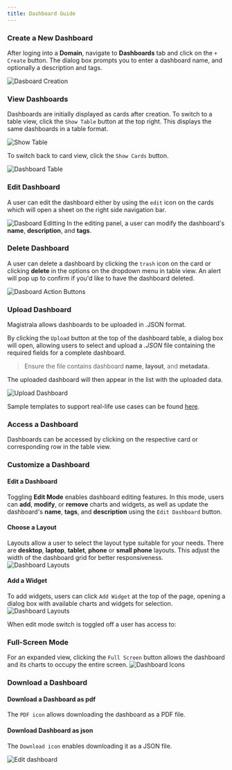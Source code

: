 ```yaml
---
title: Dashboard Guide
---
```


### Create a New Dashboard

After loging into a **Domain**, navigate to **Dashboards** tab and click on the `+ Create` button. The dialog box prompts you to enter a dashboard name, and optionally a description and tags.

![Dasboard Creation](../../img/dashboards/create-dash.png)

### View Dashboards

Dashboards are initially displayed as cards after creation. To switch to a table view, click the `Show Table` button at the top right. This displays the same dashboards in a table format.

![Show Table](../../img/dashboards/show-table.png)

To switch back to card view, click the `Show Cards` button.

![Dashboard Table](../../img/dashboards/table-view.png)

### Edit Dashboard

A user can edit the dashboard either by using the `edit` icon on the cards which will open a sheet on the right side navigation bar.

![Dasboard Editting](../../img/dashboards/edit-dash.png)
In the editing panel, a user can modify the dashboard's **name**, **description**, and **tags**.  

### Delete Dashboard

A user can delete a dashboard by clicking the `trash` icon on the card or clicking **delete** in the options on the dropdown menu in table view.
An alert will pop up to confirm if you'd like to have the dashboard deleted.

![Dasboard Action Buttons](../../img/dashboards/dash-actions.png)

### Upload Dashboard

Magistrala allows dashboards to be uploaded in .JSON format.

By clicking the `Upload` button at the top of the dashboard table, a dialog box will open, allowing users to select and upload a _.JSON_ file containing the required fields for a complete dashboard.
> Ensure the file contains dashboard **name**, **layout**, and **metadata**.  

The uploaded dashboard will then appear in the list with the uploaded data.

![Upload Dashboard](../../img/dashboards/dash-upload.png)

Sample templates to support real-life use cases can be found [here](https://github.com/absmach/magistrala-ui/tree/main/samples/dashboard-templates).

### Access a Dashboard

Dashboards can be accessed by clicking on the respective card or corresponding row in the table view.

### Customize a Dashboard

#### Edit a Dashboard

Toggling **Edit Mode** enables dashboard editing features. In this mode, users can **add**, **modify**, or **remove** charts and widgets, as well as update the dashboard's **name**, **tags**, and **description** using the `Edit Dashboard` button.

#### Choose a Layout

Layouts allow a user to select the layout type suitable for your needs.
There are **desktop**, **laptop**, **tablet**, **phone** or **small phone** layouts. This adjust the width of the dashboard grid for better responsiveness.
![Dashboard Layouts](../../img/dashboards/layouts.png)

#### Add a Widget

To add widgets, users can click `Add Widget` at the top of the page, opening a dialog box with available charts and widgets for selection.
![Dashboard Layouts](../../img/dashboards/add-widget.png)

When edit mode switch is toggled off a user has access to:

### Full-Screen Mode

For an expanded view, clicking the `Full Screen` button allows the dashboard and its charts to occupy the entire screen.
![Dashboard Icons](../../img/dashboards/content-buttons.png)

### Download a Dashboard

#### Download a Dashboard as pdf

The `PDF icon` allows downloading the dashboard as a PDF file.

#### Download Dashboard as json

The `Download icon` enables downloading it as a JSON file.

![Edit dashboard](../../img/dashboards/view-dashboard.png)
